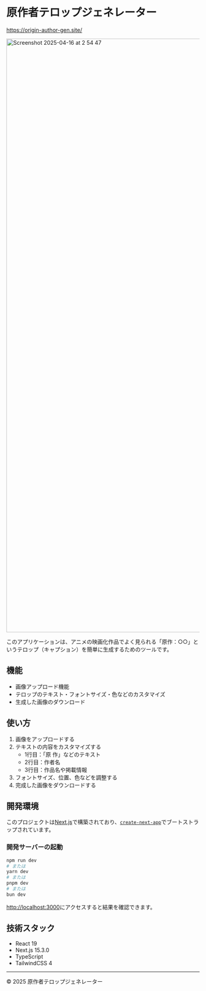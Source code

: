 # 原作者テロップジェネレーター

https://origin-author-gen.site/

<img width="1548" alt="Screenshot 2025-04-16 at 2 54 47" src="https://github.com/user-attachments/assets/a3cfc1d9-eb9f-4731-82e0-b36120099c59" />


このアプリケーションは、アニメの映画化作品でよく見られる「原作：○○」というテロップ（キャプション）を簡単に生成するためのツールです。

## 機能

- 画像アップロード機能
- テロップのテキスト・フォントサイズ・色などのカスタマイズ
- 生成した画像のダウンロード

## 使い方

1. 画像をアップロードする
2. テキストの内容をカスタマイズする
   - 1行目：「原 作」などのテキスト
   - 2行目：作者名
   - 3行目：作品名や掲載情報
3. フォントサイズ、位置、色などを調整する
4. 完成した画像をダウンロードする

## 開発環境

このプロジェクトは[Next.js](https://nextjs.org)で構築されており、[`create-next-app`](https://nextjs.org/docs/app/api-reference/cli/create-next-app)でブートストラップされています。

### 開発サーバーの起動

```bash
npm run dev
# または
yarn dev
# または
pnpm dev
# または
bun dev
```

[http://localhost:3000](http://localhost:3000)にアクセスすると結果を確認できます。

## 技術スタック

- React 19
- Next.js 15.3.0
- TypeScript
- TailwindCSS 4

---

© 2025 原作者テロップジェネレーター
